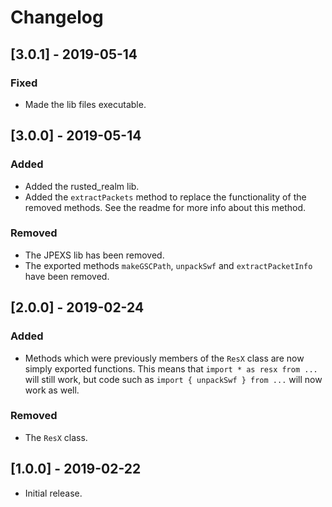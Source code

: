 # Changelog

## [3.0.1] - 2019-05-14

### Fixed

+ Made the lib files executable.

## [3.0.0] - 2019-05-14

### Added

+ Added the rusted_realm lib.
+ Added the `extractPackets` method to replace the functionality of the removed methods. See the readme for more info about this method.

### Removed

+ The JPEXS lib has been removed.
+ The exported methods `makeGSCPath`, `unpackSwf` and `extractPacketInfo` have been removed.

## [2.0.0] - 2019-02-24

### Added

+ Methods which were previously members of the `ResX` class are now simply exported functions. This means that `import * as resx from ...` will still work, but code such as `import { unpackSwf } from ...` will now work as well.

### Removed

+ The `ResX` class.

## [1.0.0] - 2019-02-22

+ Initial release.

